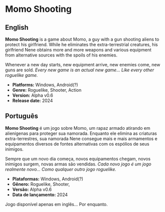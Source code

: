 # Momo Shooting
## English
**Momo Shooting** is a game about Momo, a guy with a gun shooting aliens to protect his girlfriend. While he eliminates the extra-terrestrial creatures, his girlfriend Nene obtains more and more weapons and various equipment from alternative sources with the spoils of his enemies.

Whenever a new day starts, new equipment arrive, new enemies come, new guns are sold. *Every new game is an actual new game... Like every other roguelike game.*

- **Platforms:** Windows, Android(?)
- **Genre:** Roguelike, Shooter, Action
- **Version:** Alpha v0.6
- **Release date:** 2024

## Português 
**Momo Shooting** é um jogo sobre Momo, um rapaz armado atirando em alienígenas para proteger sua namorada. Enquanto ele elimina as criaturas extra-terrestres, sua namorada Nene consegue mais e mais armamentos e equipamentos diversos de fontes alternativas com os espólios de seus inimigos.

Sempre que um novo dia começa, novos equipamentos chegam, novos inimigos surgem, novas armas são vendidas. *Cada novo jogo é um jogo realmente novo... Como qualquer outro jogo roguelike.*

- **Plataformas:** Windows, Android(?)
- **Gênero:** Roguelike, Shooter, 
- **Versão:** Alpha v0.6
- **Data de lançamento:** 2024

Jogo disponível apenas em inglês... Por enquanto.
